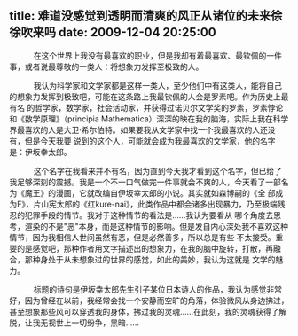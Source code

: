 title: 难道没感觉到透明而清爽的风正从诸位的未来徐徐吹来吗
date: 2009-12-04 20:25:00
---

 

    　　在这个世界上我没有最喜欢的职业，但是我却有着最喜欢、最钦佩的一件事，或者说最尊敬的一类人：将想象力发挥至极致的人。

    　　我认为科学家和文学家都是这样一类人，至少他们中有这类人，能将自己的想象力发挥到极致吧，可能在这条路上我最钦佩的人会是罗素吧。作为历史上最有名 的哲学家，数学家，社会活动家，并获得过诺贝尔文学奖的罗素，罗素悖论和《数学原理》（principia Mathematica）深深的映在我的脑海，实际上我在科学界最喜欢的人是大卫·希尔伯特。如果要我从文学家中找一个我最喜欢的人还没有，但是今天我要 说到的这个人，可能就会成为我最喜欢的文学家，他的名字是：伊坂幸太郎。

    　　这个名字在我看来并不有名，因为直到今天我才看到这个名字，但已给了我足够深刻的震撼。我是一个不一口气做完一件事就会不爽的人，今天看了一部名为《魔王》的漫画，它就改编自伊坂幸太郎的小说。其实就如森博嗣的《全 部成为F》，片山宪太郎的《红kure-nai》，此类作品中都会诸多出现暴力，乃至极端残忍的犯罪手段的情节。我对于这种情节的看法是……我认为要看从 哪个角度去思考，渲染的不是"恶"本身，而是这种情节的影响。但是发自内心深处我不喜欢这种情节，因为我相信人世间虽然有恶，但是必然善多，所以总是有些 不太接受。重要的是感觉吧，那种作者用文字描述出的想象力，在我的脑中旋转，打散，再融合，那种身处于从未想象过的世界的感觉，如此的美妙，我认为这就是 文学的魅力。

    　　标题的诗句是伊坂幸太郎先生引子某位日本诗人的作品，我认为感觉非常好，因为曾经在以前，我经常会找一个安静而空旷的角落，体验微风从身边拂过，甚至想象那些风可以穿透我的身体，拂过我的灵魂……在此刻，我的灵魂获得了解脱，让我无视世上一切纷争，黑暗……
 
